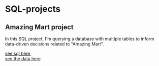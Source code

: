 # SQL-projects

## Amazing Mart project
In this SQL project, I'm querying a database with multiple tables
to inform data-driven decisions related to "Amazing Mart".

[see sql here](https://github.com/shellypringle/SQL-projects/blob/main/amazingmart.sql),  
[see the data here](https://github.com/shellypringle/SQL-projects/files/9483196/P1-AmazingMartEU2.csv)
